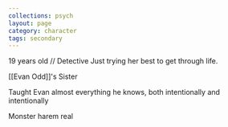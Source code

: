 ```yaml
---
collections: psych
layout: page
category: character
tags: secondary
---
```


19 years old // Detective 
Just trying her best to get through life.

[[Evan Odd]]'s Sister

Taught Evan almost everything he knows, both intentionally and intentionally

Monster harem real